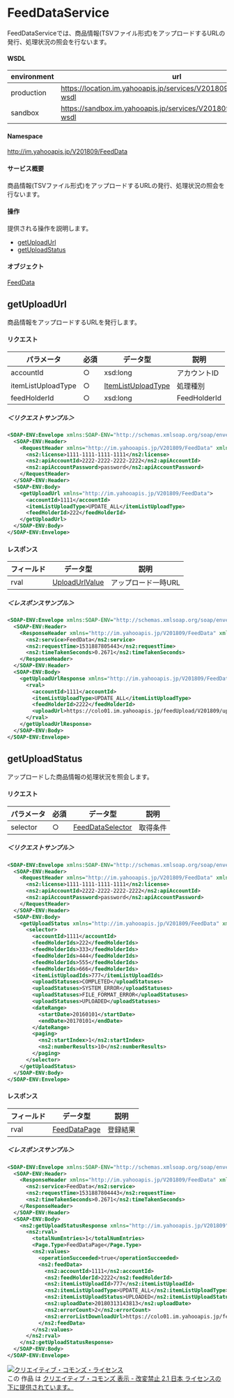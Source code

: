 # FeedDataService
FeedDataServiceでは、商品情報(TSVファイル形式)をアップロードするURLの発行、処理状況の照会を行ないます。

#### WSDL
| environment | url |
|---|---|
| production  | https://location.im.yahooapis.jp/services/V201809/FeedDataService?wsdl |
| sandbox  | https://sandbox.im.yahooapis.jp/services/V201809/FeedDataService?wsdl |

#### Namespace
http://im.yahooapis.jp/V201809/FeedData

#### サービス概要
商品情報(TSVファイル形式)をアップロードするURLの発行、処理状況の照会を行ないます。

#### 操作
提供される操作を説明します。

+ [getUploadUrl](#getuploadurl)
+ [getUploadStatus](#getuploadstatus)

#### オブジェクト
[FeedData](../data/FeedData)

## getUploadUrl
商品情報をアップロードするURLを発行します。

#### リクエスト
| パラメータ | 必須 | データ型 | 説明 |
|---|---|---|---|
| accountId | ○ | xsd:long | アカウントID |
| itemListUploadType | ○ |  [ItemListUploadType](../data/FeedData/ItemListUploadType.md)| 処理種別 |
| feedHolderId | ○ |  xsd:long| FeedHolderId |

##### ＜リクエストサンプル＞
```xml
<SOAP-ENV:Envelope xmlns:SOAP-ENV="http://schemas.xmlsoap.org/soap/envelope/">
  <SOAP-ENV:Header>
    <RequestHeader xmlns="http://im.yahooapis.jp/V201809/FeedData" xmlns:ns2="http://im.yahooapis.jp/V201809">
      <ns2:license>1111-1111-1111-1111</ns2:license>
      <ns2:apiAccountId>2222-2222-2222-2222</ns2:apiAccountId>
      <ns2:apiAccountPassword>password</ns2:apiAccountPassword>
    </RequestHeader>
  </SOAP-ENV:Header>
  <SOAP-ENV:Body>
    <getUploadUrl xmlns="http://im.yahooapis.jp/V201809/FeedData">
      <accountId>1111</accountId>
      <itemListUploadType>UPDATE_ALL</itemListUploadType>
      <feedHolderId>222</feedHolderId>
    </getUploadUrl>
  </SOAP-ENV:Body>
</SOAP-ENV:Envelope>
```

#### レスポンス
| フィールド | データ型 | 説明 |
|---|---|---|
| rval | [UploadUrlValue](../data/FeedData/UploadUrlValue.md) | アップロード一時URL |

##### ＜レスポンスサンプル＞
```xml
<SOAP-ENV:Envelope xmlns:SOAP-ENV="http://schemas.xmlsoap.org/soap/envelope/">
  <SOAP-ENV:Header>
    <ResponseHeader xmlns="http://im.yahooapis.jp/V201809/FeedData" xmlns:ns2="http://im.yahooapis.jp/V201809">
      <ns2:service>FeedData</ns2:service>
      <ns2:requestTime>1531887805443</ns2:requestTime>
      <ns2:timeTakenSeconds>0.2671</ns2:timeTakenSeconds>
    </ResponseHeader>
  </SOAP-ENV:Header>
  <SOAP-ENV:Body>
    <getUploadUrlResponse xmlns="http://im.yahooapis.jp/V201809/FeedData" xmlns:ns2="http://im.yahooapis.jp/V201809">
      <rval>
        <accountId>1111</accountId>
        <itemListUploadType>UPDATE_ALL</itemListUploadType>
        <feedHolderId>2222</feedHolderId>
        <uploadUrl>https://colo01.im.yahooapis.jp/feedUpload/V201809/upload/KSwRXZuvEOH06e29wJuflTf9ZqYb.wn6ftbC_7stbaa6eF0TYw5HTZW8bwmNkway59_Nw62ExfIIFj2XPjXwNoDhtCRLjEVrbvtxIgxjxTpBmNqe0vItGSU-</uploadUrl>
      </rval>
    </getUploadUrlResponse>
  </SOAP-ENV:Body>
</SOAP-ENV:Envelope>
```

## getUploadStatus
アップロードした商品情報の処理状況を照会します。

#### リクエスト
| パラメータ | 必須 | データ型 | 説明 |
|---|---|---|---|
| selector | ○ | [FeedDataSelector](../data/FeedData/FeedDataSelector.md) | 取得条件 |

##### ＜リクエストサンプル＞
```xml
<SOAP-ENV:Envelope xmlns:SOAP-ENV="http://schemas.xmlsoap.org/soap/envelope/">
  <SOAP-ENV:Header>
    <RequestHeader xmlns="http://im.yahooapis.jp/V201809/FeedData" xmlns:ns2="http://im.yahooapis.jp/V201809">
      <ns2:license>1111-1111-1111-1111</ns2:license>
      <ns2:apiAccountId>2222-2222-2222-2222</ns2:apiAccountId>
      <ns2:apiAccountPassword>password</ns2:apiAccountPassword>
    </RequestHeader>
  </SOAP-ENV:Header>
  <SOAP-ENV:Body>
    <getUploadStatus xmlns="http://im.yahooapis.jp/V201809/FeedData" xmlns:ns2="http://im.yahooapis.jp/V201809">
      <selector>
        <accountId>1111</accountId>
        <feedHolderIds>222</feedHolderIds>
        <feedHolderIds>333</feedHolderIds>
        <feedHolderIds>444</feedHolderIds>
        <feedHolderIds>555</feedHolderIds>
        <feedHolderIds>666</feedHolderIds>
        <itemListUploadIds>777</itemListUploadIds>
        <uploadStatuses>COMPLETED</uploadStatuses>
        <uploadStatuses>SYSTEM_ERROR</uploadStatuses>
        <uploadStatuses>FILE_FORMAT_ERROR</uploadStatuses>
        <uploadStatuses>UPLOADED</uploadStatuses>
        <dateRange>
          <startDate>20160101</startDate>
          <endDate>20170101</endDate>
        </dateRange>
        <paging>
          <ns2:startIndex>1</ns2:startIndex>
          <ns2:numberResults>10</ns2:numberResults>
        </paging>
      </selector>
    </getUploadStatus>
  </SOAP-ENV:Body>
</SOAP-ENV:Envelope>
```

#### レスポンス
| フィールド | データ型 | 説明 |
|---|---|---|
| rval | [FeedDataPage](../data/FeedData/FeedDataPage.md) | 登録結果 |

##### ＜レスポンスサンプル＞
```xml
<SOAP-ENV:Envelope xmlns:SOAP-ENV="http://schemas.xmlsoap.org/soap/envelope/">
  <SOAP-ENV:Header>
    <ResponseHeader xmlns="http://im.yahooapis.jp/V201809/FeedData" xmlns:ns2="http://im.yahooapis.jp/V201809">
      <ns2:service>FeedData</ns2:service>
      <ns2:requestTime>1531887804443</ns2:requestTime>
      <ns2:timeTakenSeconds>0.2671</ns2:timeTakenSeconds>
    </ResponseHeader>
  </SOAP-ENV:Header>
  <SOAP-ENV:Body>
    <ns2:getUploadStatusResponse xmlns="http://im.yahooapis.jp/V201809" xmlns:ns2="http://im.yahooapis.jp/V201809/FeedData">
      <ns2:rval>
        <totalNumEntries>1</totalNumEntries>
        <Page.Type>FeedDataPage</Page.Type>
        <ns2:values>
          <operationSucceeded>true</operationSucceeded>
          <ns2:feedData>
            <ns2:accountId>1111</ns2:accountId>
            <ns2:feedHolderId>2222</ns2:feedHolderId>
            <ns2:itemListUploadId>777</ns2:itemListUploadId>
            <ns2:itemListUploadType>UPDATE_ALL</ns2:itemListUploadType>
            <ns2:itemListUploadStatus>UPLOADED</ns2:itemListUploadStatus>
            <ns2:uploadDate>20180313143813</ns2:uploadDate>
            <ns2:errorCount>2</ns2:errorCount>
            <ns2:errorListDownloadUrl>https://colo01.im.yahooapis.jp/feedUpload/V201809/downloadErrorFile/gaChTAqlEOFLfOACISiRi2A1Cq_K3zZUXT95bA2X08mrAkckbvq4e79qoNiyq34QaHNTG_0dfevjoURTzf6dGnqGXQkEPgQp4gGsl59Z</ns2:errorListDownloadUrl>
          </ns2:feedData>
        </ns2:values>
      </ns2:rval>
    </ns2:getUploadStatusResponse>
  </SOAP-ENV:Body>
</SOAP-ENV:Envelope>
```

<a rel="license" href="http://creativecommons.org/licenses/by-nd/2.1/jp/"><img alt="クリエイティブ・コモンズ・ライセンス" style="border-width:0" src="https://i.creativecommons.org/l/by-nd/2.1/jp/88x31.png" /></a><br />この 作品 は <a rel="license" href="http://creativecommons.org/licenses/by-nd/2.1/jp/">クリエイティブ・コモンズ 表示 - 改変禁止 2.1 日本 ライセンスの下に提供されています。</a>
